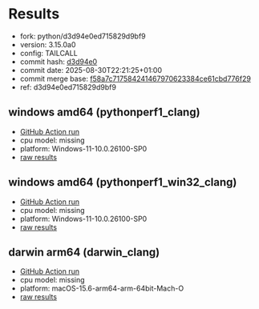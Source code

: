 # Results

- fork: python/d3d94e0ed715829d9bf9
- version: 3.15.0a0
- config: TAILCALL
- commit hash: [d3d94e0](https://github.com/python/cpython/commit/d3d94e0)
- commit date: 2025-08-30T22:21:25+01:00
- commit merge base: [f58a7c717584241467970623384ce61cbd776f29](https://github.com/python/cpython/commit/f58a7c717584241467970623384ce61cbd776f29)
- ref: d3d94e0ed715829d9bf9

## windows amd64 (pythonperf1_clang)

- [GitHub Action run](https://github.com/faster-cpython/benchmarking/actions/runs/17350048006)
- cpu model: missing
- platform: Windows-11-10.0.26100-SP0
- [raw results](bm-20250830-pythonperf1_clang-amd64-python-d3d94e0ed715829d9bf9-3.15.0a0-d3d94e0.json)

## windows amd64 (pythonperf1_win32_clang)

- [GitHub Action run](https://github.com/faster-cpython/benchmarking/actions/runs/17350048006)
- cpu model: missing
- platform: Windows-11-10.0.26100-SP0
- [raw results](bm-20250830-pythonperf1_win32_clang-amd64-python-d3d94e0ed715829d9bf9-3.15.0a0-d3d94e0.json)

## darwin arm64 (darwin_clang)

- [GitHub Action run](https://github.com/faster-cpython/benchmarking/actions/runs/17350048006)
- cpu model: missing
- platform: macOS-15.6-arm64-arm-64bit-Mach-O
- [raw results](bm-20250830-darwin_clang-arm64-python-d3d94e0ed715829d9bf9-3.15.0a0-d3d94e0.json)

